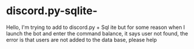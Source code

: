 # discord.py-sqlite-
Hello, I'm trying to add to discord.py + Sql ite but for some reason when I launch the bot and enter the command balance, it says user not found, the error is that users are not added to the data base, please help
